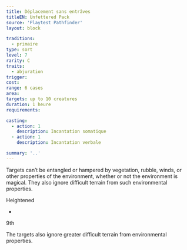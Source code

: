 ```yaml
---
title: Déplacement sans entrâves
titleEN: Unfettered Pack
source: 'Playtest Pathfinder'
layout: block

traditions:
  - primaire
type: sort
level: 7
rarity: C
traits:
  - abjuration
trigger: 
cost: 
range: 6 cases
area: 
targets: up to 10 creatures
duration: 1 heure
requirements: 

casting:
  - action: 1
    description: Incantation somatique
  - action: 1
    description: Incantation verbale

summary: '..'
---
```

Targets can’t be entangled or hampered by vegetation, rubble, winds, or other properties of the environment, whether or not the environment is magical. They also ignore difficult terrain from such environmental properties.

Heightened

-

9th

The targets also ignore greater difficult terrain from environmental properties.